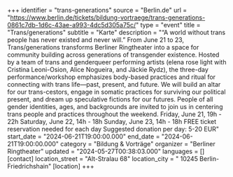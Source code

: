 +++
identifier = "trans-generations"
source = "Berlin.de"
url = "https://www.berlin.de/tickets/bildung-vortraege/trans-generations-0861c7db-1d6c-43ae-a993-4dc5d305a75c/"
type = "event"
title = "Trans/generations"
subtitle = "Karte"
description = "“A world without trans people has never existed and never will.” From June 21 to 23, Trans/generations transforms Berliner Ringtheater into a space for community building across generations of transgender existence. Hosted by a team of trans and genderqueer performing artists (elena rose light with Cristina Leoni-Osion, Alice Nogueira, and Jäckie Rydz), the three-day performance/workshop emphasizes body-based practices and ritual for connecting with trans life—past, present, and future. We will build an altar for our trans-cestors, engage in somatic practices for surviving our political present, and dream up speculative fictions for our futures. People of all gender identities, ages, and backgrounds are invited to join us in centering trans people and practices throughout the weekend. Friday, June 21, 19h - 22h Saturday, June 22, 14h - 18h Sunday, June 23, 14h - 18h FREE ticket reservation needed for each day Suggested donation per day: 5-20 EUR"
start_date = "2024-06-21T19:00:00.000"
end_date = "2024-06-21T19:00:00.000"
category = "Bildung & Vorträge"
organizer = "Berliner Ringtheater"
updated = "2024-05-27T00:38:03.000"
languages = []
[contact]
location_street = "Alt-Stralau 68"
location_city = " 10245 Berlin-Friedrichshain"
[location]
+++